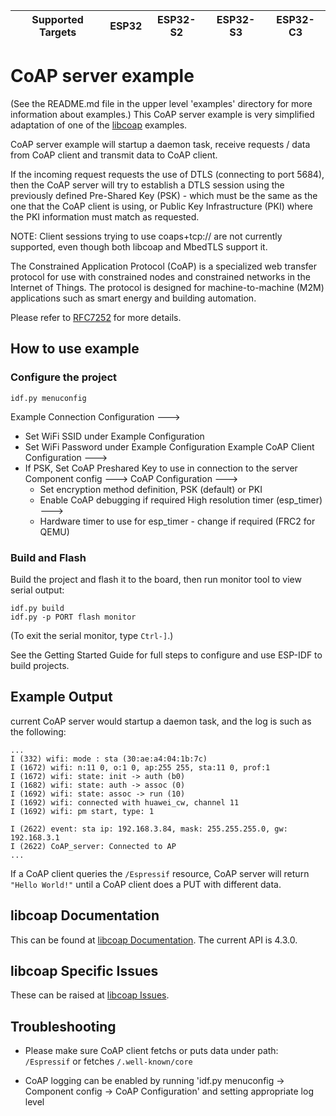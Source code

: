 | Supported Targets | ESP32 | ESP32-S2 | ESP32-S3 | ESP32-C3 |
| ----------------- | ----- | -------- | -------- | -------- |


# CoAP server example

(See the README.md file in the upper level 'examples' directory for more information about examples.)
This CoAP server example is very simplified adaptation of one of the
[libcoap](https://github.com/obgm/libcoap) examples.

CoAP server example will startup a daemon task, receive requests / data from CoAP client and transmit
data to CoAP client.

If the incoming request requests the use of DTLS (connecting to port 5684), then the CoAP server will
try to establish a DTLS session using the previously defined Pre-Shared Key (PSK) - which
must be the same as the one that the CoAP client is using, or Public Key Infrastructure (PKI) where
the PKI information must match as requested.

NOTE: Client sessions trying to use coaps+tcp:// are not currently supported, even though both
libcoap and MbedTLS support it.

The Constrained Application Protocol (CoAP) is a specialized web transfer protocol for use with
constrained nodes and constrained networks in the Internet of Things.
The protocol is designed for machine-to-machine (M2M) applications such as smart energy and
building automation.

Please refer to [RFC7252](https://www.rfc-editor.org/rfc/pdfrfc/rfc7252.txt.pdf) for more details.

## How to use example

### Configure the project

```
idf.py menuconfig
```

Example Connection Configuration  --->
 * Set WiFi SSID under Example Configuration
 * Set WiFi Password under Example Configuration
Example CoAP Client Configuration  --->
 * If PSK, Set CoAP Preshared Key to use in connection to the server
Component config  --->
  CoAP Configuration  --->
    * Set encryption method definition, PSK (default) or PKI
    * Enable CoAP debugging if required
  High resolution timer (esp_timer)  --->
    * Hardware timer to use for esp_timer - change if required (FRC2 for QEMU)


### Build and Flash

Build the project and flash it to the board, then run monitor tool to view serial output:

```
idf.py build
idf.py -p PORT flash monitor
```

(To exit the serial monitor, type ``Ctrl-]``.)

See the Getting Started Guide for full steps to configure and use ESP-IDF to build projects.

## Example Output
current CoAP server would startup a daemon task,
and the log is such as the following:

```
...
I (332) wifi: mode : sta (30:ae:a4:04:1b:7c)
I (1672) wifi: n:11 0, o:1 0, ap:255 255, sta:11 0, prof:1
I (1672) wifi: state: init -> auth (b0)
I (1682) wifi: state: auth -> assoc (0)
I (1692) wifi: state: assoc -> run (10)
I (1692) wifi: connected with huawei_cw, channel 11
I (1692) wifi: pm start, type: 1

I (2622) event: sta ip: 192.168.3.84, mask: 255.255.255.0, gw: 192.168.3.1
I (2622) CoAP_server: Connected to AP
...
```

If a CoAP client queries the `/Espressif` resource, CoAP server will return `"Hello World!"`
until a CoAP client does a PUT with different data.

## libcoap Documentation
This can be found at [libcoap Documentation](https://libcoap.net/documentation.html).
The current API is 4.3.0.

## libcoap Specific Issues
These can be raised at [libcoap Issues](https://github.com/obgm/libcoap/issues).

## Troubleshooting
* Please make sure CoAP client fetchs or puts data under path: `/Espressif` or
fetches `/.well-known/core`

* CoAP logging can be enabled by running 'idf.py menuconfig -> Component config -> CoAP Configuration' and setting appropriate log level
